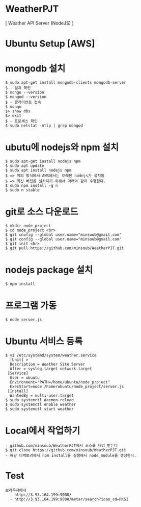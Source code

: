 # WeatherPJT
[ Weather API Server (NodeJS) ]<br>

# Ubuntu Setup [AWS] <br>
  # mongodb 설치 <br>
    $ sudo apt-get install mongodb-clients mongodb-server 
    $ - 설치 확인 
    $ mongo --version 
    $ mongod --version 
    $ - 클라이언트 접속  
    $ mongo 
    $> show dbs 
    $> exit 
    $ - 프로세스 확인 
    $ sudo netstat -ntlp | grep mongod 
    
  # ubutu에 nodejs와 npm 설치 <br>
    $ sudo apt-get install nodejs npm 
    $ sudo apt update 
    $ sudo apt install nodejs npm 
    $ => 위의 방식에서 AWS에서는 오래된 nodejs가 설치됨
    $ => 최신 버전을 설치하기 위해서 아래와 같이 수행한다. 
    $ sudo npm install -g n  
    $ sudo n stable 
    
    
  # git로 소스 다운로드 
    $ mkdir node_project
    $ cd node_project <br>
    $ git cnofig --global user.name="minsoub@gmail.com" 
    $ git config --global user.name="minsoub@gmail.com" 
    $ git init <br>
    $ git pull https://github.com/minsoub/WeatherPJT.git 
      
  # nodejs package 설치 
    $ npm install 
    
  # 프로그램 가동 <br>
    $ node server.js
    
  # Ubuntu 서비스 등록
    $ vi /etc/systemd/system/weather.service 
      [Unit] >
      Description = Weather Site Server
      After = syslog.target network.target
     [Service]
      User = ubuntu
      Environment="PATH=/home/ubuntu/node_project"
      ExecStart=node /home/ubuntu/node_project/server.js
     [Install]
      WantedBy = multi-user.target
    $ sudo systemctl daemon-reload 
    $ sudo systemctl enable weather 
    $ sudo systemctl start weather 
  
    
# Local에서 작업하기<br>
    - github.com/minsoub/WeatherPJT에서 소스를 내려 받는다
    $ git clone https://github.com/minsoub/WeatherPJT.git 
    - 해당 디렉토리에서 npm install을 실행해서 node_module을 생성한다.
    
# Test
    브라우저에서 
      - http://3.93.164.199:9000/
      - http://3.93.164.199:9000/metar/search?icao_cd=RKSI
  

